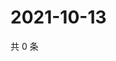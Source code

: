 # 2021-10-13

共 0 条

<!-- BEGIN WEIBO -->
<!-- 最后更新时间 Wed Oct 13 2021 08:47:27 GMT+0800 (China Standard Time) -->

<!-- END WEIBO -->
